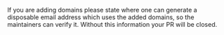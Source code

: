 If you are adding domains please state where one can generate a disposable email address which uses the added domains, so the maintainers can verify it. Without this information your PR will be closed.
